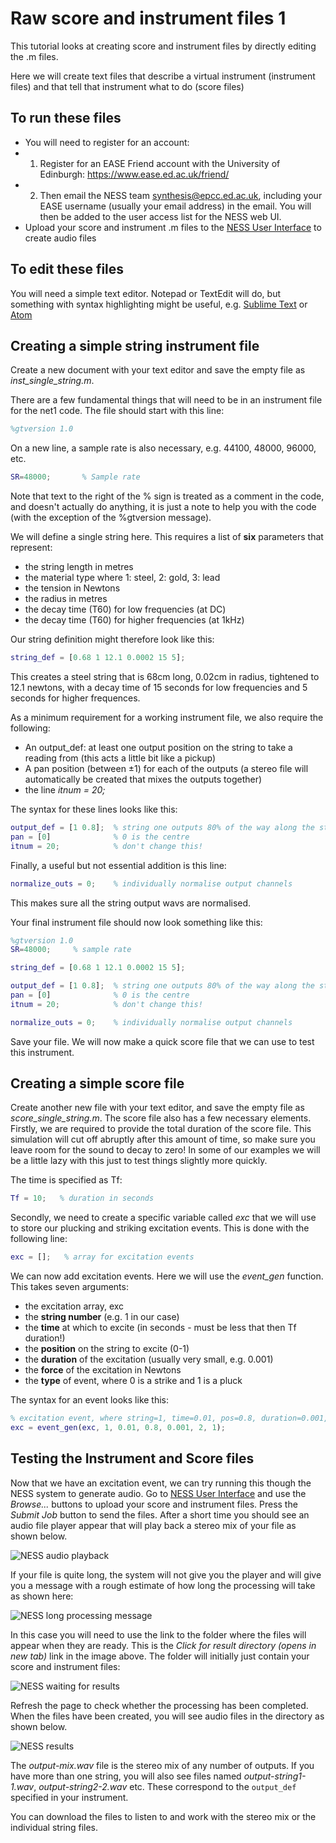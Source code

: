 # Raw score and instrument files 1
This tutorial looks at creating score and instrument files by directly editing the .m files.

Here we will create text files that describe a virtual instrument (instrument files) and that tell that instrument what to do (score files)

## To run these files
- You will need to register for an account:
- 1) Register for an EASE Friend account with the University of Edinburgh: https://www.ease.ed.ac.uk/friend/
- 2) Then email the NESS team synthesis@epcc.ed.ac.uk, including your EASE username (usually your email address) in the email.  You will then be added to the user access list for the NESS web UI.
- Upload your score and instrument .m files to the [NESS User Interface](https://ness-frontend.eca.ed.ac.uk/) to create audio files

## To edit these files
You will need a simple text editor. Notepad or TextEdit will do, but something with syntax highlighting might be useful, e.g. [Sublime Text](https://www.sublimetext.com/) or [Atom](https://atom.io/)

## Creating a simple string instrument file
Create a new document with your text editor and save the empty file as *inst_single_string.m*.

There are a few fundamental things that will need to be in an instrument file for the net1 code.
The file should start with this line:

```matlab
%gtversion 1.0
```

On a new line, a sample rate is also necessary, e.g. 44100, 48000, 96000, etc.
```matlab
SR=48000;       % Sample rate
```

Note that text to the right of the % sign is treated as a comment in the code, and doesn't actually do anything, it is just a note to help you with the code (with the exception of the %gtversion message).

We will define a single string here. This requires a list of **six** parameters that represent:
- the string length in metres
- the material type where 1: steel, 2: gold, 3: lead
- the tension in Newtons
- the radius in metres
- the decay time (T60) for low frequencies (at DC)
- the decay time (T60) for higher frequencies (at 1kHz)

Our string definition might therefore look like this:
```matlab
string_def = [0.68 1 12.1 0.0002 15 5];
```
This creates a steel string that is 68cm long, 0.02cm in radius, tightened to 12.1 newtons, with a decay time of 15 seconds for low frequencies and 5 seconds for higher frequences.

As a minimum requirement for a working instrument file, we also require the following:
- An output_def: at least one output position on the string to take a reading from (this acts a little bit like a pickup)
- A pan position (between ±1) for each of the outputs (a stereo file will automatically be created that mixes the outputs together)
- the line *itnum = 20;*


The syntax for these lines looks like this:
```matlab
output_def = [1 0.8];  % string one outputs 80% of the way along the string 
pan = [0]              % 0 is the centre
itnum = 20;            % don't change this!
```

Finally, a useful but not essential addition is this line:
```matlab
normalize_outs = 0;    % individually normalise output channels
```
This makes sure all the string output wavs are normalised.

Your final instrument file should now look something like this:
```matlab
%gtversion 1.0
SR=48000;     % sample rate

string_def = [0.68 1 12.1 0.0002 15 5];

output_def = [1 0.8];  % string one outputs 80% of the way along the string 
pan = [0]              % 0 is the centre
itnum = 20;            % don't change this!

normalize_outs = 0;    % individually normalise output channels
```

Save your file. We will now make a quick score file that we can use to test this instrument.

## Creating a simple score file
Create another new file with your text editor, and save the empty file as *score_single_string.m*. The score file also has a few necessary elements. Firstly, we are required to provide the total duration of the score file. This simulation will cut off abruptly after this amount of time, so make sure you leave room for the sound to decay to zero! In some of our examples we will be a little lazy with this just to test things slightly more quickly.

The time is specified as Tf:
```matlab
Tf = 10;   % duration in seconds
```

Secondly, we need to create a specific variable called *exc* that we will use to store our plucking and striking excitation events. This is done with the following line:
```matlab
exc = [];   % array for excitation events
```

We can now add excitation events. Here we will use the *event_gen* function. This takes seven arguments:
- the excitation array, exc
- the **string number** (e.g. 1 in our case)
- the **time** at which to excite (in seconds - must be less that then Tf duration!)
- the **position** on the string to excite (0-1)
- the **duration** of the excitation (usually very small, e.g. 0.001)
- the **force** of the excitation in Newtons
- the **type** of event, where 0 is a strike and 1 is a pluck

The syntax for an event looks like this:
```matlab
% excitation event, where string=1, time=0.01, pos=0.8, duration=0.001, force=2, type=0 (strike)
exc = event_gen(exc, 1, 0.01, 0.8, 0.001, 2, 1);
```



## Testing the Instrument and Score files
Now that we have an excitation event, we can try running this though the NESS system to generate audio. Go to [NESS User Interface](https://ness-frontend.eca.ed.ac.uk/) and use the *Browse...* buttons to upload your score and instrument files. Press the *Submit Job* button to send the files. After a short time you should see an audio file player appear that will play back a stereo mix of your file as shown below.

![NESS audio playback](http://tommudd.co.uk/ness/images/ness_interface_playback.png)

If your file is quite long, the system will not give you the player and will give you a message with a rough estimate of how long the processing will take as shown here:

![NESS long processing message](http://tommudd.co.uk/ness/images/ness_slow_processing.png)

In this case you will need to use the link to the folder where the files will appear when they are ready. This is the *Click for result directory (opens in new tab)* link in the image above. The folder will initially just contain your score and instrument files:

![NESS waiting for results](http://tommudd.co.uk/ness/images/ness_waiting_for_results.png)

Refresh the page to check whether the processing has been completed. When the files have been created, you will see audio files in the directory as shown below.

![NESS results](http://tommudd.co.uk/ness/images/ness_results.png)

The *output-mix.wav* file is the stereo mix of any number of outputs. If you have more than one string, you will also see files named *output-string1-1.wav*, *output-string2-2.wav* etc. These correspond to the ```output_def``` specified in your instrument.

You can download the files to listen to and work with the stereo mix or the individual string files.
